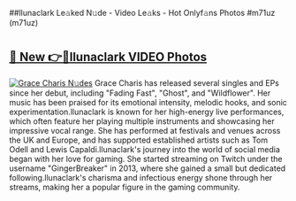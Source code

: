 ##llunaclark Le𝚊ked N𝚞de - Video Le𝚊ks - Hot Onlyf𝚊ns Photos #m71uz (m71uz)

# <h2><a href="https://mediaupload.pro?title=llunaclark&ref=9FEB">🔗 New 👉🔴llunaclark VIDEO Photos</a></h2>

[![Grace Charis N𝚞des](https://i.imgur.com/rIISA9y.gif)](https://mediaupload.pro?title=llunaclark&ref=9FEB)
Grace Charis has released several singles and EPs since her debut, including "Fading Fast", "Ghost", and "Wildflower". Her music has been praised for its emotional intensity, melodic hooks, and sonic experimentation.llunaclark is known for her high-energy live performances, which often feature her playing multiple instruments and showcasing her impressive vocal range. She has performed at festivals and venues across the UK and Europe, and has supported established artists such as Tom Odell and Lewis Capaldi.llunaclark's journey into the world of social media began with her love for gaming. She started streaming on Twitch under the username "GingerBreaker" in 2013, where she gained a small but dedicated following.llunaclark's charisma and infectious energy shone through her streams, making her a popular figure in the gaming community.
